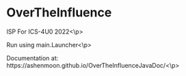 # OverTheInfluence
<p>ISP For ICS-4U0 2022<\p>
<p>Run using main.Launcher<\p>
<p>Documentation at: https://ashenmoon.github.io/OverTheInfluenceJavaDoc/<\p>
